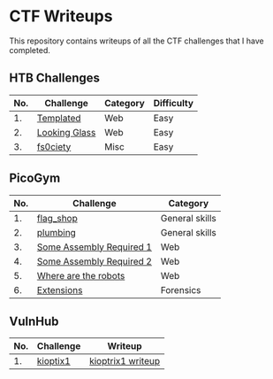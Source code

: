 # CTF Writeups

This repository contains writeups of all the CTF challenges that I have completed.

## HTB Challenges

| No. | Challenge | Category | Difficulty |
|-----|--------------|------------------|------------------|
| 1.	| [Templated](https://github.com/joelczk/CTF/blob/main/HTB/templated.md)|Web|Easy|
| 2.	| [Looking Glass](https://github.com/joelczk/CTF/blob/main/HTB/looking_glass.md)|Web|Easy|
| 3.	| [fs0ciety](https://github.com/joelczk/CTF/blob/main/HTB/fsociety.md)|Misc|Easy|


## PicoGym
| No. | Challenge | Category |
|-----|------------------|----------------------|
| 1.	| [flag_shop](https://github.com/joelczk/CTF/blob/main/PicoGym/write-ups/flag_shop.md/)|General skills|
| 2.	| [plumbing](https://github.com/joelczk/CTF/blob/main/PicoGym/write-ups/plumbing.md/)|General skills|
| 3.	| [Some Assembly Required 1](https://github.com/joelczk/CTF/blob/main/PicoGym/write-ups/assembly1.md/)|Web|
| 4.	| [Some Assembly Required 2](https://github.com/joelczk/CTF/blob/main/PicoGym/write-ups/assembly2.md)|Web|
| 5.	| [Where are the robots](https://github.com/joelczk/CTF/blob/main/PicoGym/write-ups/robots.md)|Web|
| 6.	| [Extensions](https://github.com/joelczk/CTF/blob/main/PicoGym/write-ups/extensions.md)|Forensics|

## VulnHub
| No. | Challenge | Writeup |
|-----|------------------|----------------------|
| 1.	| [kioptix1](https://www.vulnhub.com/entry/kioptrix-level-1-1,22/)|[kioptrix1 writeup](https://github.com/joelczk/CTF/blob/main/VulnHub/kioptix1.pdf)|

